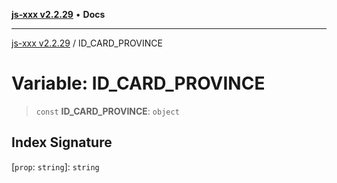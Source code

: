 [**js-xxx v2.2.29**](../README.md) • **Docs**

***

[js-xxx v2.2.29](../README.md) / ID\_CARD\_PROVINCE

# Variable: ID\_CARD\_PROVINCE

> `const` **ID\_CARD\_PROVINCE**: `object`

## Index Signature

 \[`prop`: `string`\]: `string`
